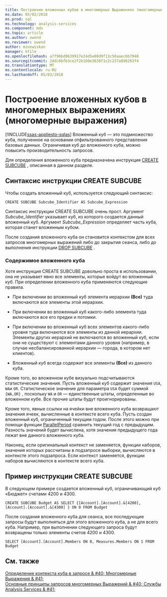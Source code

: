```yaml
---
title: Построение вложенных кубов в многомерных Выражениях (многомерные Выражения) | Документы Microsoft
ms.date: 05/02/2018
ms.prod: sql
ms.technology: analysis-services
ms.component: mdx
ms.topic: article
ms.author: owend
ms.reviewer: owend
author: minewiskan
manager: kfile
ms.openlocfilehash: a7f98bd9639917e24d5e00d9f13c50aaecbb7948
ms.sourcegitcommit: 2ddc0bfb3ce2f2b160e3638f1c2c237a898263f4
ms.translationtype: MT
ms.contentlocale: ru-RU
ms.lasthandoff: 05/03/2018
---
```

# <a name="building-subcubes-in-mdx-mdx"></a>Построение вложенных кубов в многомерных выражениях (многомерные выражения)
[!INCLUDE[ssas-appliesto-sqlas](../../../includes/ssas-appliesto-sqlas.md)]
  Вложенный куб — это подмножество куба, полученное на основании отфильтрованного представления базовых данных. Ограничивая куб до вложенного куба, можно повысить производительность запросов.  
  
 Для определения вложенного куба предназначена инструкция [CREATE SUBCUBE](../../../mdx/mdx-data-definition-create-subcube.md) , описанная в данном разделе.  
  
## <a name="create-subcube-syntax"></a>Синтаксис инструкции CREATE SUBCUBE  
 Чтобы создать вложенный куб, используется следующий синтаксис:  
  
```  
CREATE SUBCUBE Subcube_Identifier AS Subcube_Expression  
```  
  
 Синтаксис инструкции CREATE SUBCUBE очень прост. Аргумент *Subcube_Identifier* указывает куб, из которого создается данный вложенный куб. Аргумент *Subcube_Expression* определяет часть куба, которая станет вложенным кубом.  
  
 После создания вложенного куба он становится контекстом для всех запросов многомерных выражений либо до закрытия сеанса, либо до выполнения инструкции [DROP SUBCUBE](../../../mdx/mdx-data-definition-drop-subcube.md) .  
  
### <a name="what-a-subcube-contains"></a>Содержимое вложенного куба  
 Хотя инструкция CREATE SUBCUBE довольно проста в использовании, она не указывает явно все элементы, которые войдут во вложенный куб. При определении вложенного куба применяются следующие правила.  
  
-   При включении во вложенный куб элемента иерархии **(Все)** туда включаются все элементы этой иерархии.  
  
-   При включении во вложенный куб какого-либо элемента туда включаются все его предки и потомки.  
  
-   При включении во вложенный куб всех элементов какого-либо уровня туда включаются все элементы из данной иерархии. Элементы других иерархий не включаются во вложенный куб, если они не существуют с элементами данного уровня (например, в случае несбалансированной иерархии — города, в котором нет клиентов).  
  
-   Вложенный куб всегда содержит все элементы **(Все)** из данного куба.  
  
 Кроме того, во вложенном кубе визуально подсчитываются статистические значения. Пусть вложенный куб содержит значения `USA`, `WA`и `OR`. Статистическое значение для параметра `USA` будет суммой `{WA,OR}` , поскольку `WA` и `OR` — единственные штаты, определенные во вложенном кубе. Все прочие штаты будут проигнорированы.  
  
 Кроме того, явные ссылки на ячейки вне вложенного куба возвращают значения ячеек, вычисленные в контексте всего куба. Пусть создан вложенный куб, ограниченный текущим годом. После этого можно при помощи функции [ParallelPeriod](../../../mdx/parallelperiod-mdx.md) сравнить текущий год с предыдущим. Разность значений будет вычислена, хотя значения предыдущего года лежат вне данного вложенного куба.  
  
 Наконец, если оригинальный контекст не заменяется, функции наборов, значения которых рассчитаны в подзапросе выборки, вычисляются в контексте этого подзапроса. Если контекст заменяется, функции наборов вычисляются в контексте всего куба.  
  
## <a name="create-subcube-example"></a>Пример инструкции CREATE SUBCUBE  
 В следующем примере создается вложенный куб, ограничивающий куб «Бюджет» счетами 4200 и 4300.  
  
 `CREATE SUBCUBE Budget AS SELECT {[Account].[Account].&[4200], [Account].[Account].&[4300] } ON 0 FROM Budget`  
  
 После создания вложенного куба для сеанса, все последующие запросы будут выполняться для этого вложенного куба, а не для всего куба. Например, при выполнении следующего запроса будут возвращены только элементы счетов 4200 и 4300.  
  
 `SELECT [Account].[Account].Members ON 0, Measures.Members ON 1 FROM Budget`  
  
## <a name="see-also"></a>См. также  
 [Определение контекста куба в запросе & #40; Многомерные Выражения & #41;](../../../analysis-services/multidimensional-models/mdx/establishing-cube-context-in-a-query-mdx.md)   
 [Основные принципы запросов многомерных Выражений & #40; Службы Analysis Services & #41;](../../../analysis-services/multidimensional-models/mdx/mdx-query-fundamentals-analysis-services.md)  
  
  
